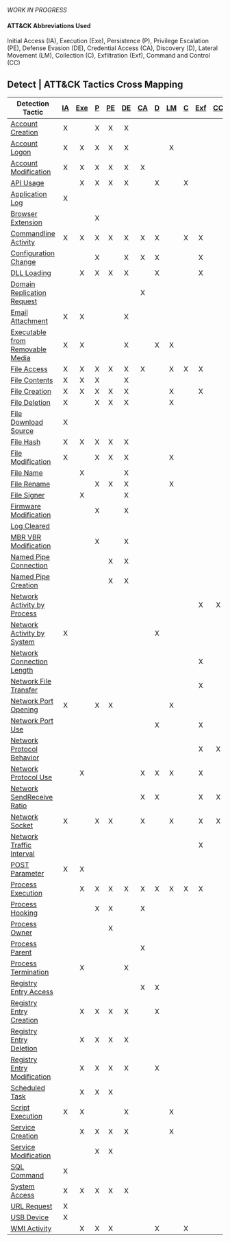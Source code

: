 _WORK IN PROGRESS_

#### ATT&CK Abbreviations Used
Initial Access (IA), Execution (Exe), Persistence (P), Privilege Escalation (PE), Defense Evasion (DE), 
Credential Access (CA), Discovery (D), Lateral Movement (LM), Collection (C), Exfiltration (Exf), Command and Control (CC)


## Detect | ATT&CK Tactics Cross Mapping

| Detection Tactic                                                               | [IA](https://attack.mitre.org/tactics/TA0001/) | [Exe](https://attack.mitre.org/tactics/TA0002) | [P](https://attack.mitre.org/tactics/TA0003/) | [PE](https://attack.mitre.org/tactics/TA0004) | [DE](https://attack.mitre.org/tactics/TA0005) | [CA](https://attack.mitre.org/tactics/TA0006) | [D](https://attack.mitre.org/tactics/TA0005) | [LM](https://attack.mitre.org/tactics/TA0008) | [C](https://attack.mitre.org/tactics/TA0006) | [Exf](https://attack.mitre.org/tactics/TA0010) | [CC](https://attack.mitre.org/tactics/TA0011) |
| ------------------------------------------------------------------------------ | :--------------------------------------------: | :--------------------------------------------: | :-------------------------------------------: | :-------------------------------------------: | :-------------------------------------------: | :-------------------------------------------: | :------------------------------------------: | :-------------------------------------------: | :------------------------------------------: | :--------------------------------------------: | :-------------------------------------------: |
| [Account Creation](/Tactics/Account-Creation.md)                               |                       X                        |                                                |                       X                       |                       X                       |                       X                       |                                               |                                              |                                               |                                              |                                                |
| [Account Logon](/Tactics/Account-Logon.md)                                     |                       X                        |                       X                        |                       X                       |                       X                       |                       X                       |                                               |                                              |                       X                       |                                              |                                                |
| [Account Modification](/Tactics/Account-Modification.md)                       |                       X                        |                       X                        |                       X                       |                       X                       |                       X                       |                       X                       |                                              |                                               |                                              |                                                |
| [API Usage](/Tactics/API-Usage.md)                                             |                                                |                       X                        |                       X                       |                       X                       |                       X                       |                                               |                      X                       |                                               |                      X                       |                                                |
| [Application Log](/Tactics/Application-Log.md)                                 |                       X                        |                                                |                                               |                                               |                                               |                                               |                                              |                                               |                                              |                                                |
| [Browser Extension](/Tactics/Browser-Extension.md)                             |                                                |                                                |                       X                       |                                               |                                               |                                               |                                              |                                               |                                              |                                                |
| [Commandline Activity](/Tactics/Commandline-Activity.md)                       |                       X                        |                       X                        |                       X                       |                       X                       |                       X                       |                       X                       |                      X                       |                                               |                      X                       |                       X                        |
| [Configuration Change](/Tactics/Configuration-Change.md)                       |                                                |                                                |                       X                       |                                               |                       X                       |                       X                       |                      X                       |                                               |                                              |                       X                        |
| [DLL Loading](/Tactics/DLL-Loading.md)                                         |                                                |                       X                        |                       X                       |                       X                       |                       X                       |                                               |                      X                       |                                               |                                              |                       X                        |
| [Domain Replication Request](/Tactics/Domain-Replication-Request.md)           |                                                |                                                |                                               |                                               |                                               |                       X                       |                                              |                                               |                                              |                                                |
| [Email Attachment](/Tactics/Email-Attachment.md)                               |                       X                        |                       X                        |                                               |                                               |                       X                       |                                               |                                              |                                               |                                              |                                                |
| [Executable from Removable Media](/Tactics/Executable-from-Removable-Media.md) |                       X                        |                       X                        |                                               |                                               |                       X                       |                                               |                      X                       |                       X                       |                                              |                                                |
| [File Access](/Tactics/File-Access.md)                                         |                       X                        |                       X                        |                       X                       |                       X                       |                       X                       |                       X                       |                                              |                       X                       |                      X                       |                       X                        |
| [File Contents](/Tactics/File-Contents.md)                                     |                       X                        |                       X                        |                       X                       |                                               |                       X                       |                                               |                                              |                                               |                                              |                                                |
| [File Creation](/Tactics/File-Creation.md)                                     |                       X                        |                       X                        |                       X                       |                       X                       |                       X                       |                                               |                                              |                       X                       |                                              |                       X                        |
| [File Deletion](/Tactics/File-Deletion.md)                                     |                       X                        |                                                |                       X                       |                       X                       |                       X                       |                                               |                                              |                       X                       |                                              |                                                |
| [File Download Source](/Tactics/File-Download-Source.md)                       |                       X                        |                                                |                                               |                                               |                                               |                                               |                                              |                                               |                                              |                                                |
| [File Hash](/Tactics/File-Hash.md)                                             |                       X                        |                       X                        |                       X                       |                       X                       |                       X                       |                                               |                                              |                                               |                                              |                                                |
| [File Modification](/Tactics/File-Modification.md)                             |                       X                        |                                                |                       X                       |                       X                       |                       X                       |                                               |                                              |                       X                       |                                              |                                                |
| [File Name](/Tactics/File-Name.md)                                             |                                                |                       X                        |                                               |                                               |                       X                       |                                               |                                              |                                               |                                              |                                                |
| [File Rename](/Tactics/File-Rename.md)                                         |                                                |                                                |                       X                       |                       X                       |                       X                       |                                               |                                              |                       X                       |                                              |                                                |
| [File Signer](/Tactics/File-Signer.md)                                         |                                                |                       X                        |                                               |                                               |                       X                       |                                               |                                              |                                               |                                              |                                                |
| [Firmware Modification](/Tactics/Firmware-Modification.md)                     |                                                |                                                |                       X                       |                                               |                       X                       |                                               |                                              |                                               |                                              |                                                |
| [Log Cleared](/Tactics/Log-Cleared.md)                                         |                                                |                                                |                                               |                                               |                                               |                                               |                                              |                                               |                                              |                                                |
| [MBR VBR Modification](/Tactics/MBR-VBR-Modification.md)                       |                                                |                                                |                       X                       |                                               |                       X                       |                                               |                                              |                                               |                                              |                                                |
| [Named Pipe Connection](/Tactics/Named-Pipe-Connection.md)                     |                                                |                                                |                                               |                       X                       |                       X                       |                                               |                                              |                                               |                                              |                                                |
| [Named Pipe Creation](/Tactics/Named-Pipe-Creation.md)                         |                                                |                                                |                                               |                       X                       |                       X                       |                                               |                                              |                                               |                                              |                                                |
| [Network Activity by Process](/Tactics/Network-Activity-by-Process.md)         |                                                |                                                |                                               |                                               |                                               |                                               |                                              |                                               |                                              |                       X                        |                       X                       |
| [Network Activity by System](/Tactics/Network-Activity-by-System.md)           |                       X                        |                                                |                                               |                                               |                                               |                                               |                      X                       |                                               |                                              |                                                |
| [Network Connection Length](/Tactics/Network-Connection-Length.md)             |                                                |                                                |                                               |                                               |                                               |                                               |                                              |                                               |                                              |                       X                        |
| [Network File Transfer](/Tactics/Network-File-Transfer.md)                     |                                                |                                                |                                               |                                               |                                               |                                               |                                              |                                               |                                              |                       X                        |
| [Network Port Opening](/Tactics/Network-Port-Opening.md)                       |                       X                        |                                                |                       X                       |                       X                       |                                               |                                               |                                              |                       X                       |                                              |                                                |
| [Network Port Use](/Tactics/Network-Port-Use.md)                               |                                                |                                                |                                               |                                               |                                               |                                               |                      X                       |                                               |                                              |                       X                        |
| [Network Protocol Behavior](/Tactics/Network-Protocol-Behavior.md)             |                                                |                                                |                                               |                                               |                                               |                                               |                                              |                                               |                                              |                       X                        |                       X                       |
| [Network Protocol Use](/Tactics/Network-Protocol-Use.md)                       |                                                |                       X                        |                                               |                                               |                                               |                       X                       |                      X                       |                       X                       |                                              |                       X                        |
| [Network SendReceive Ratio](/Tactics/Network-SendReceive-Ratio.md)             |                                                |                                                |                                               |                                               |                                               |                       X                       |                      X                       |                                               |                                              |                       X                        |                       X                       |
| [Network Socket](/Tactics/Network-Socket.md)                                   |                       X                        |                                                |                       X                       |                       X                       |                                               |                       X                       |                                              |                       X                       |                                              |                       X                        |                       X                       |
| [Network Traffic Interval](/Tactics/Network-Traffic-Interval.md)               |                                                |                                                |                                               |                                               |                                               |                                               |                                              |                                               |                                              |                       X                        |
| [POST Parameter](/Tactics/POST-Parameter.md)                                   |                       X                        |                       X                        |                                               |                                               |                                               |                                               |                                              |                                               |                                              |                                                |
| [Process Execution](/Tactics/Process-Execution.md)                             |                                                |                       X                        |                       X                       |                       X                       |                       X                       |                       X                       |                      X                       |                       X                       |                      X                       |                       X                        |
| [Process Hooking](/Tactics/Process-Hooking.md)                                 |                                                |                                                |                       X                       |                       X                       |                                               |                       X                       |                                              |                                               |                                              |                                                |
| [Process Owner](/Tactics/Process-Owner.md)                                     |                                                |                                                |                                               |                       X                       |                                               |                                               |                                              |                                               |                                              |                                                |
| [Process Parent](/Tactics/Process-Parent.md)                                   |                                                |                                                |                                               |                                               |                                               |                       X                       |                                              |                                               |                                              |                                                |
| [Process Termination](/Tactics/Process-Termination.md)                         |                                                |                       X                        |                                               |                                               |                       X                       |                                               |                                              |                                               |                                              |                                                |
| [Registry Entry Access](/Tactics/Registry-Entry-Access.md)                     |                                                |                                                |                                               |                                               |                                               |                       X                       |                      X                       |                                               |                                              |                                                |
| [Registry Entry Creation](/Tactics/Registry-Entry-Creation.md)                 |                                                |                       X                        |                       X                       |                       X                       |                       X                       |                                               |                      X                       |                                               |                                              |                                                |
| [Registry Entry Deletion](/Tactics/Registry-Entry-Deletion.md)                 |                                                |                       X                        |                       X                       |                       X                       |                       X                       |                                               |                                              |                                               |                                              |                                                |
| [Registry Entry Modification](/Tactics/Registry-Entry-Modification.md)         |                                                |                       X                        |                       X                       |                       X                       |                       X                       |                                               |                      X                       |                                               |                                              |                                                |
| [Scheduled Task](/Tactics/Scheduled-Task.md)                                   |                                                |                       X                        |                       X                       |                       X                       |                                               |                                               |                                              |                                               |                                              |                                                |
| [Script Execution](/Tactics/Script-Execution.md)                               |                       X                        |                       X                        |                                               |                                               |                       X                       |                                               |                                              |                       X                       |                                              |                                                |
| [Service Creation](/Tactics/Service-Creation.md)                               |                                                |                       X                        |                       X                       |                       X                       |                       X                       |                                               |                                              |                       X                       |                                              |                                                |
| [Service Modification](/Tactics/Service-Modification.md)                       |                                                |                                                |                       X                       |                       X                       |                                               |                                               |                                              |                                               |                                              |                                                |
| [SQL Command](/Tactics/SQL-Command.md)                                         |                       X                        |                                                |                                               |                                               |                                               |                                               |                                              |                                               |                                              |                                                |
| [System Access](/Tactics/System-Access.md)                                     |                       X                        |                       X                        |                       X                       |                       X                       |                       X                       |                                               |                                              |                                               |                                              |                                                |
| [URL Request](/Tactics/URL-Request.md)                                         |                       X                        |                                                |                                               |                                               |                                               |                                               |                                              |                                               |                                              |                                                |
| [USB Device](/Tactics/USB-Device.md)                                           |                       X                        |                                                |                                               |                                               |                                               |                                               |                                              |                                               |                                              |                                                |
| [WMI Activity](/Tactics/WMI-Activity.md)                                       |                                                |                       X                        |                       X                       |                       X                       |                                               |                                               |                      X                       |                                               |                      X                       |                                                |
